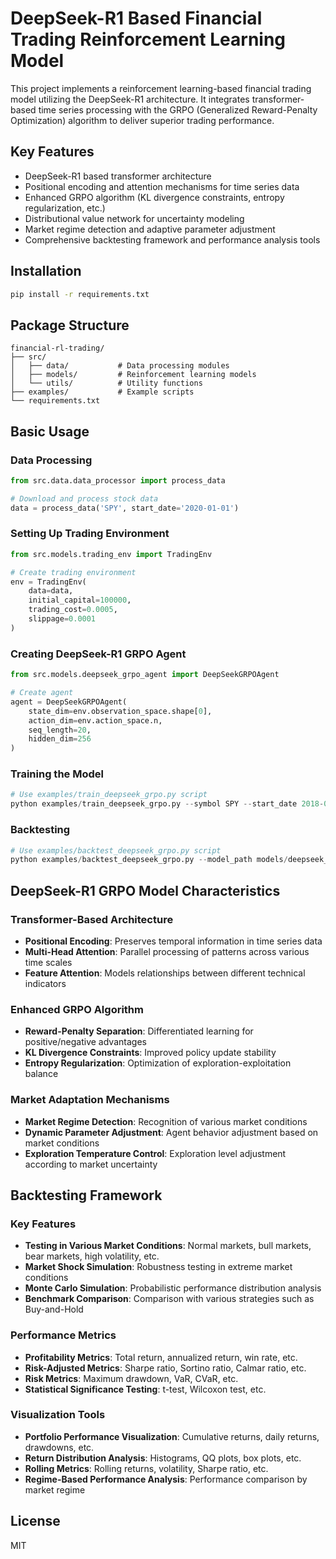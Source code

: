 # DeepSeek-R1 Based Financial Trading Reinforcement Learning Model

This project implements a reinforcement learning-based financial trading model utilizing the DeepSeek-R1 architecture. It integrates transformer-based time series processing with the GRPO (Generalized Reward-Penalty Optimization) algorithm to deliver superior trading performance.

## Key Features

* DeepSeek-R1 based transformer architecture
* Positional encoding and attention mechanisms for time series data
* Enhanced GRPO algorithm (KL divergence constraints, entropy regularization, etc.)
* Distributional value network for uncertainty modeling
* Market regime detection and adaptive parameter adjustment
* Comprehensive backtesting framework and performance analysis tools

## Installation

```bash
pip install -r requirements.txt
```

## Package Structure

```
financial-rl-trading/
├── src/
│   ├── data/           # Data processing modules
│   ├── models/         # Reinforcement learning models
│   └── utils/          # Utility functions
├── examples/           # Example scripts
└── requirements.txt
```

## Basic Usage

### Data Processing

```python
from src.data.data_processor import process_data

# Download and process stock data
data = process_data('SPY', start_date='2020-01-01')
```

### Setting Up Trading Environment

```python
from src.models.trading_env import TradingEnv

# Create trading environment
env = TradingEnv(
    data=data,
    initial_capital=100000,
    trading_cost=0.0005,
    slippage=0.0001
)
```

### Creating DeepSeek-R1 GRPO Agent

```python
from src.models.deepseek_grpo_agent import DeepSeekGRPOAgent

# Create agent
agent = DeepSeekGRPOAgent(
    state_dim=env.observation_space.shape[0],
    action_dim=env.action_space.n,
    seq_length=20,
    hidden_dim=256
)
```

### Training the Model

```python
# Use examples/train_deepseek_grpo.py script
python examples/train_deepseek_grpo.py --symbol SPY --start_date 2018-01-01 --end_date 2022-12-31
```

### Backtesting

```python
# Use examples/backtest_deepseek_grpo.py script
python examples/backtest_deepseek_grpo.py --model_path models/deepseek_grpo_model.pt --symbol SPY --start_date 2023-01-01
```

## DeepSeek-R1 GRPO Model Characteristics

### Transformer-Based Architecture

- **Positional Encoding**: Preserves temporal information in time series data
- **Multi-Head Attention**: Parallel processing of patterns across various time scales
- **Feature Attention**: Models relationships between different technical indicators

### Enhanced GRPO Algorithm

- **Reward-Penalty Separation**: Differentiated learning for positive/negative advantages
- **KL Divergence Constraints**: Improved policy update stability
- **Entropy Regularization**: Optimization of exploration-exploitation balance

### Market Adaptation Mechanisms

- **Market Regime Detection**: Recognition of various market conditions
- **Dynamic Parameter Adjustment**: Agent behavior adjustment based on market conditions
- **Exploration Temperature Control**: Exploration level adjustment according to market uncertainty

## Backtesting Framework

### Key Features

- **Testing in Various Market Conditions**: Normal markets, bull markets, bear markets, high volatility, etc.
- **Market Shock Simulation**: Robustness testing in extreme market conditions
- **Monte Carlo Simulation**: Probabilistic performance distribution analysis
- **Benchmark Comparison**: Comparison with various strategies such as Buy-and-Hold

### Performance Metrics

- **Profitability Metrics**: Total return, annualized return, win rate, etc.
- **Risk-Adjusted Metrics**: Sharpe ratio, Sortino ratio, Calmar ratio, etc.
- **Risk Metrics**: Maximum drawdown, VaR, CVaR, etc.
- **Statistical Significance Testing**: t-test, Wilcoxon test, etc.

### Visualization Tools

- **Portfolio Performance Visualization**: Cumulative returns, daily returns, drawdowns, etc.
- **Return Distribution Analysis**: Histograms, QQ plots, box plots, etc.
- **Rolling Metrics**: Rolling returns, volatility, Sharpe ratio, etc.
- **Regime-Based Performance Analysis**: Performance comparison by market regime

## License

MIT